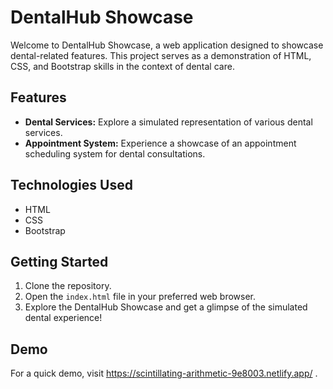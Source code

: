 # DentalHub Showcase

Welcome to DentalHub Showcase, a web application designed to showcase dental-related features. This project serves as a demonstration of HTML, CSS, and Bootstrap skills in the context of dental care.

## Features

- **Dental Services:** Explore a simulated representation of various dental services.
- **Appointment System:** Experience a showcase of an appointment scheduling system for dental consultations.

## Technologies Used

- HTML
- CSS
- Bootstrap

## Getting Started

1. Clone the repository.
2. Open the `index.html` file in your preferred web browser.
3. Explore the DentalHub Showcase and get a glimpse of the simulated dental experience!

## Demo

For a quick demo, visit https://scintillating-arithmetic-9e8003.netlify.app/ .



